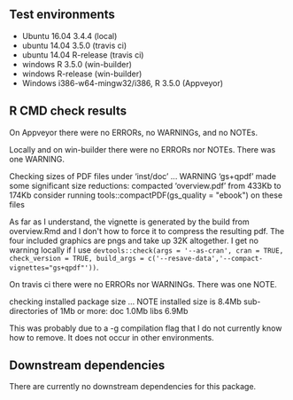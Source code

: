 ## Test environments
* Ubuntu 16.04 3.4.4 (local)
* ubuntu 14.04 3.5.0 (travis ci)
* ubuntu 14.04 R-release (travis ci)
* windows R 3.5.0 (win-builder) 
* windows R-release (win-builder) 
* Windows i386-w64-mingw32/i386, R 3.5.0  (Appveyor)

## R CMD check results   
On Appveyor there were no ERRORs, no WARNINGs, and no NOTEs. 

Locally and on win-builder there were no ERRORs nor NOTEs. There was one WARNING. 

  Checking sizes of PDF files under ‘inst/doc’ ... WARNING
    ‘gs+qpdf’ made some significant size reductions:
       compacted ‘overview.pdf’ from 433Kb to 174Kb
    consider running tools::compactPDF(gs_quality = "ebook") on these files 

As far as I understand, the vignette is generated by the build from overview.Rmd and I don't how to force it to compress the resulting pdf. The four included graphics are pngs and take up 32K altogether. I get no warning locally if I use `devtools::check(args = '--as-cran', cran = TRUE, check_version = TRUE, build_args = c('--resave-data','--compact-vignettes="gs+qpdf"'))`.  

On travis ci there were no ERRORs nor WARNINGs. There was one NOTE. 

  checking installed package size ... NOTE
    installed size is  8.4Mb
    sub-directories of 1Mb or more:
      doc    1.0Mb
      libs   6.9Mb
      
This was probably due to a -g compilation flag that I do not currently know how to remove. It does not occur in other environments. 

## Downstream dependencies
There are currently no downstream dependencies for this package.
